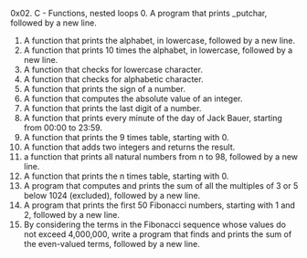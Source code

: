 0x02. C - Functions, nested loops
0. A program that prints _putchar, followed by a new line.
1. A function that prints the alphabet, in lowercase, followed by a new line.
2. A function that prints 10 times the alphabet, in lowercase, followed by a new line.
3. A function that checks for lowercase character.
4. A  function that checks for alphabetic character.
5. A function that prints the sign of a number.
6. A function that computes the absolute value of an integer.
7. A function that prints the last digit of a number.
8. A function that prints every minute of the day of Jack Bauer, starting from 00:00 to 23:59.
9. A function that prints the 9 times table, starting with 0.
10. A function that adds two integers and returns the result.
11.  a function that prints all natural numbers from n to 98, followed by a new line.
100. A function that prints the n times table, starting with 0.
101. A program that computes and prints the sum of all the multiples of 3 or 5 below 1024 (excluded), followed by a new line.
102. A program that prints the first 50 Fibonacci numbers, starting with 1 and 2, followed by a new line.
103. By considering the terms in the Fibonacci sequence whose values do not exceed 4,000,000, write a program that finds and prints the sum of the even-valued terms, followed by a new line.
